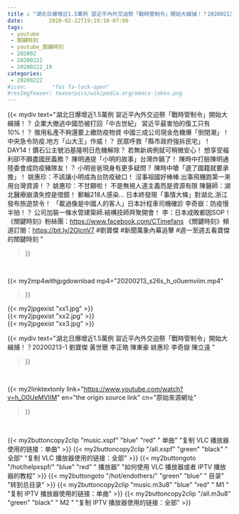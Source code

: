 ```yaml
---
title : "湖北日爆增近1.5萬例 習近平內外交迫祭「戰時管制令」開始大緝捕！？20200213-1 劉寶傑 黃世聰 李正皓 陳東豪 姚惠珍 李奇嶽 陳立遠 "
date:        2020-02-22T19:19:10-07:00
tags:
 - youtube
 - 關鍵時刻
 - youtube_關鍵時刻
 - 202002
 - 20200222
 - 20200222_19
categories:
 - 20200222
#icon:        "fas fa-lock-open"
#resImgTeaser: teaserpics/wikipedia.org/emacs-jokes.png
---
```


{{< mydiv text="湖北日爆增近1.5萬例 習近平內外交迫祭「戰時管制令」開始大緝捕！？ 企業大撤逃中國恐被打回「中古世紀」 習近平最害怕的復工只有10%！？ 徵用私產不夠還要上繳防疫物資 中國三成公司現金危機爆「倒閉潮」！ 中央急令防疫.地方「山大王」作威！？ 民眾呼救「縣市政府強拆民宅」！ DAY14！鑽石公主號泊基隆明日危機解除？ 若無新病例就可稍微安心！ 想享受福利卻不願盡國民義務？ 陳明通提「小明的故事」台灣炸鍋了！ 陳時中打臉陳明通陸委會成防疫豬隊友！？ 小明爸爸現身有更多疑問？ 陳時中嗆「選了國籍就要承擔」！ 姚惠珍：不該讓小明成為台防疫破口！ 沒事祖國好棒棒.出事飛機跑第一來用台灣資源！？ 姚惠珍：不甘願啦！ 不是無視人道主義而是資源有限 陳醫師：湖北醫療崩潰失控是借鏡！ 郵輪218人感染… 日本終發現「事情大條」對湖北.浙江發布旅遊禁令！ 「載過像是中國人的客人」日本計程車司機確診 李奇嶽：防疫慢半拍！？ 公司加裝一條水管建築師.結構技師齊聚開會！ 李：日本成敗都因SOP！  《關鍵時刻》粉絲團：https://www.facebook.com/CTimefans 《關鍵時刻》頻道訂閱：https://bit.ly/2OlcnV7  #劉寶傑 #新聞萬象內幕追擊 #週一至週五看寶傑的關鍵時刻 "
>}}
<br>


{{< my2mp4withjpgdownload mp4="20200213_s26s_h_o0uemviim.mp4"
>}}

{{< my2jpgexist "xx1.jpg" >}}<br>
{{< my2jpgexist "xx2.jpg" >}}<br>
{{< my2jpgexist "xx3.jpg" >}}<br>



{{< mydiv text="湖北日爆增近1.5萬例 習近平內外交迫祭「戰時管制令」開始大緝捕！？20200213-1 劉寶傑 黃世聰 李正皓 陳東豪 姚惠珍 李奇嶽 陳立遠 "
>}}
<br>

{{< my2linktextonly link="https://www.youtube.com/watch?v=h_O0UeMVIIM"
en="the origin source link" cn="原始來源網址"
>}}


<br>

{{< my2buttoncopy2clip "music.xspf"        "blue"   "red"    " 单曲"  "复制 VLC 播放器使用的链接：单曲" >}} {{< my2buttoncopy2clip "/all.xspf"         "green"  "black"  " 全部"  "复制 VLC 播放器使用的链接：全部" >}} {{< my2buttongoto      "/hot/helpxspf/"    "blue"   "red"    " 播放器" "如何使用 VLC 播放器或者 IPTV 播放器的教程" >}} {{< my2buttongoto      "/hot/endothers/"   "green"  "blue"   " 目录"   "转到总目录" >}} {{< my2buttoncopy2clip "music.m3u8"        "blue"   "red"    " M1 "    "复制 IPTV 播放器使用的链接：单曲" >}} {{< my2buttoncopy2clip "/all.m3u8"         "green"  "black"  " M2 "    "复制 IPTV 播放器使用的链接：全部" >}} 
